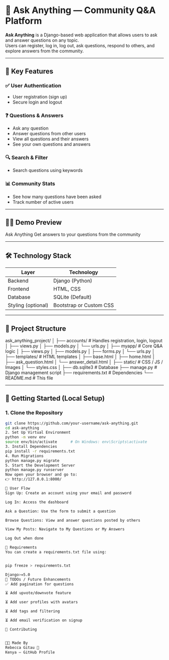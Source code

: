 # 💬 Ask Anything — Community Q&A Platform

**Ask Anything** is a Django-based web application that allows users to ask and answer questions on any topic.  
Users can register, log in, log out, ask questions, respond to others, and explore answers from the community.

---

## 🌟 Key Features

### ✅ User Authentication
- User registration (sign up)
- Secure login and logout

### ❓ Questions & Answers
- Ask any question
- Answer questions from other users
- View all questions and their answers
- See your own questions and answers

### 🔍 Search & Filter
- Search questions using keywords

### 📊 Community Stats
- See how many questions have been asked
- Track number of active users

---

## 🧑‍💻 Demo Preview

Ask Anything
Get answers to your questions from the community




---

## 🛠️ Technology Stack

| Layer       | Technology     |
|-------------|----------------|
| Backend     | Django (Python) |
| Frontend    | HTML, CSS       |
| Database    | SQLite (Default) |
| Styling (optional) | Bootstrap or Custom CSS |

---

## 📂 Project Structure

ask_anything_project/
│
├── accounts/ # Handles registration, login, logout
│ ├── views.py
│ ├── models.py
│ └── urls.py
│
├── myapp/ # Core Q&A logic
│ ├── views.py
│ ├── models.py
│ ├── forms.py
│ └── urls.py
│
├── templates/ # HTML templates
│ ├── base.html
│ ├── home.html
│ ├── ask_question.html
│ └── answer_detail.html
│
├── static/ # CSS / JS / Images
│ └── styles.css
│
├── db.sqlite3 # Database
├── manage.py # Django management script
├── requirements.txt # Dependencies
└── README.md # This file


---

## 🚀 Getting Started (Local Setup)

### 1. Clone the Repository

```bash
git clone https://github.com/your-username/ask-anything.git
cd ask-anything
2. Set Up Virtual Environment
python -m venv env
source env/bin/activate      # On Windows: env\Scripts\activate
3. Install Dependencies
pip install -r requirements.txt
4. Run Migrations
python manage.py migrate
5. Start the Development Server
python manage.py runserver
Now open your browser and go to:
👉 http://127.0.0.1:8000/

👥 User Flow
Sign Up: Create an account using your email and password

Log In: Access the dashboard

Ask a Question: Use the form to submit a question

Browse Questions: View and answer questions posted by others

View My Posts: Navigate to My Questions or My Answers

Log Out when done

📝 Requirements
You can create a requirements.txt file using:


pip freeze > requirements.txt

Django>=5.0
📌 TODOs / Future Enhancements
✅ Add pagination for questions

⏳ Add upvote/downvote feature

⏳ Add user profiles with avatars

⏳ Add tags and filtering

⏳ Add email verification on signup

🤝 Contributing


👩‍💻 Made By
Rebecca Gitau 💙
Kenya — GitHub Profile


